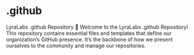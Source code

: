 # .github
LyraLabs .github Repository 🌟 Welcome to the LyraLabs .github Repository! This repository contains essential files and templates that define our organization’s GitHub presence. It’s the backbone of how we present ourselves to the community and manage our repositories.
